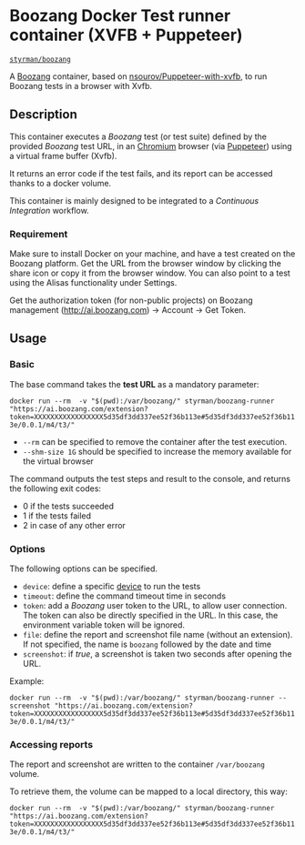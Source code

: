 # Boozang Docker Test runner container (XVFB + Puppeteer)

[`styrman/boozang`](https://hub.docker.com/r/styrman/boozang-runner/)

A [Boozang](https://boozang.com/) container, based on [nsourov/Puppeteer-with-xvfb](https://github.com/nsourov/Puppeteer-with-xvfb), to run Boozang tests in a browser with Xvfb.

## Description

This container executes a *Boozang* test (or test suite) defined by the provided *Boozang* test URL, in an [Chromium](https://www.chromium.org/) browser (via [Puppeteer](https://developers.google.com/web/tools/puppeteer/)) using a virtual frame buffer (Xvfb).

It returns an error code if the test fails, and its report can be accessed thanks to a docker volume.

This container is mainly designed to be integrated to a *Continuous Integration* workflow.

### Requirement

Make sure to install Docker on your machine, and have a test created on the Boozang platform. Get the URL from the browser window by clicking the share icon or copy it from the browser window. You can also point to a test using the Alisas functionality under Settings.  

Get the authorization token (for non-public projects) on Boozang management (http://ai.boozang.com) -> Account -> Get Token.

## Usage

### Basic

The base command takes the **test URL** as a mandatory parameter:

`docker run --rm  -v "$(pwd):/var/boozang/" styrman/boozang-runner "https://ai.boozang.com/extension?token=XXXXXXXXXXXXXXXXX5d35df3dd337ee52f36b113e#5d35df3dd337ee52f36b113e/0.0.1/m4/t3/"`

* `--rm` can be specified to remove the container after the test execution.
* `--shm-size 1G` should be specified to increase the memory available for the virtual browser

The command outputs the test steps and result to the console, and returns the following exit codes:

* 0 if the tests succeeded
* 1 if the tests failed
* 2 in case of any other error

### Options

The following options can be specified.

* `device`: define a specific [device](https://github.com/GoogleChrome/puppeteer/blob/master/DeviceDescriptors.js) to run the tests
* `timeout`: define the command timeout time in seconds
* `token`: add a *Boozang* user token to the URL, to allow user connection. The token can also be directly specified in the URL. In this case, the environment variable token will be ignored.
* `file`: define the report and screenshot file name (without an extension). If not specified, the name is `boozang` followed by the date and time
* `screenshot`: if *true*, a screenshot is taken two seconds after opening the URL.

Example:

`docker run --rm  -v "$(pwd):/var/boozang/" styrman/boozang-runner --screenshot "https://ai.boozang.com/extension?token=XXXXXXXXXXXXXXXXX5d35df3dd337ee52f36b113e#5d35df3dd337ee52f36b113e/0.0.1/m4/t3/"`


### Accessing reports

The report and screenshot are written to the container `/var/boozang` volume.

To retrieve them, the volume can be mapped to a local directory, this way:

`docker run --rm  -v "$(pwd):/var/boozang/" styrman/boozang-runner "https://ai.boozang.com/extension?token=XXXXXXXXXXXXXXXXX5d35df3dd337ee52f36b113e#5d35df3dd337ee52f36b113e/0.0.1/m4/t3/"`